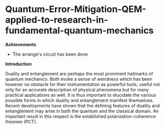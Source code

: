 # Quantum-Error-Mitigation-QEM-applied-to-research-in-fundamental-quantum-mechanics

**Achievements**
- The arrange's circuit has been done

**Introduction**

Duality and entanglement are perhaps the most prominent hallmarks of quantum mechanics. Both evoke a sense of weirdness which has been however no obstacle for their instrumentation as powerful tools, useful not only for an accurate description of physical phenomena but for many practical applications as well. It is thus important to elucidate the various possible forms in which duality and entanglement manifest themselves. Recent developments have shown that the defining features of duality and entanglement may arise in both the quantum and the classical domain. An important result in this respect is the established polarization-coherence theorem (PCT). 
